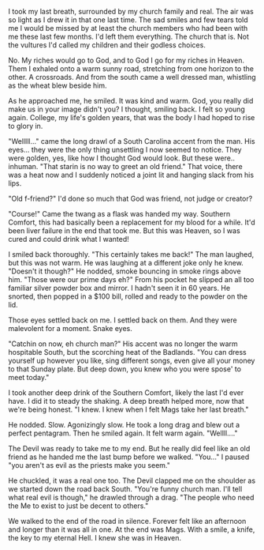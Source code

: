 I took my last breath, surrounded by my church family and real. The air was so light as I drew it in that one last time.  The sad smiles and few tears told me I would be missed by at least the church members who had been with me these last few months. I'd left them everything. The church that is. Not the vultures I'd called my children and their godless choices. 

No. My riches would go to God, and to God I go for my riches in Heaven.  Them I exhaled onto a warm sunny road, stretching from one horizon to the other.  A crossroads. And from the south came a well dressed man, whistling as the wheat blew beside him. 

As he approached me, he smiled. It was kind and warm.  God, you really did make us in your image didn't you? I thought, smiling back. I felt so young again.  College, my life's golden years, that was the body I had hoped to rise to glory in.

"Welllll..." came the long drawl of a South Carolina accent from the man. His eyes... they were the only thing unsettling I now seemed to notice. They were golden, yes, like how I thought God would look. But these were.. inhuman. "That starin is no way to greet an old friend." That voice, there was a heat now and I suddenly noticed a joint lit and hanging slack from his lips.  

"Old f-friend?" I'd done so much that God was friend, not judge or creator? 

"Course!" Came the twang as a flask was handed my way. Southern Comfort, this had basically been a replacement for my blood for a while.  It'd been liver failure in the end that took me. But this was Heaven, so I was cured and could drink what I wanted! 

I smiled back thoroughly. "This certainly takes me back!" The man laughed, but this was not warm.  He was laughing at a different joke only he knew.  "Doesn't it though?" He nodded, smoke bouncing in smoke rings above him. "Those were our prime days eh?" From his pocket he slipped an all too familiar silver powder box and mirror.  I hadn't seen it in 60 years. He snorted, then popped in a $100 bill, rolled and ready to the powder on the lid.

Those eyes settled back on me. I settled back on them. And they were malevolent for a moment. Snake eyes.

"Catchin on now, eh church man?" His accent was no longer the warm hospitable South, but the scorching heat of the Badlands. "You can dress yourself up however you like, sing different songs, even give all your money to that Sunday plate. But deep down, you knew who you were spose' to meet today."

I took another deep drink of the Southern Comfort, likely the last I'd ever have.  I did it to steady the shaking. A deep breath helped more, now that we're being honest. "I knew.  I knew when I felt Mags take her last breath." 

He nodded. Slow. Agonizingly slow. He took a long drag and blew out a perfect pentagram.  Then he smiled again. It felt warm again. "Wellll...."

The Devil was ready to take me to my end. But he really did feel like an old friend as he handed me the last bump before we walked.  "You..." I paused "you aren't as evil as the priests make you seem." 

He chuckled, it was a real one too. The Devil clapped me on the shoulder as we started down the road back South. "You're funny church man.  I'll tell what real evil is though," he drawled through a drag. "The people who need the Me to exist to just be decent to others."

We walked to the end of the road in silence. Forever felt like an afternoon and longer than it was all in one.  At the end was Mags. With a smile, a knife, the key to my eternal Hell. I knew she was in Heaven.